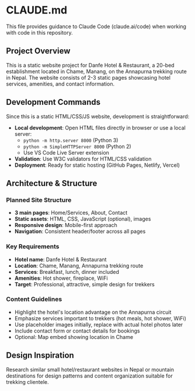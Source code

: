 # CLAUDE.md

This file provides guidance to Claude Code (claude.ai/code) when working with code in this repository.

## Project Overview

This is a static website project for Danfe Hotel & Restaurant, a 20-bed establishment located in Chame, Manang, on the Annapurna trekking route in Nepal. The website consists of 2-3 static pages showcasing hotel services, amenities, and contact information.

## Development Commands

Since this is a static HTML/CSS/JS website, development is straightforward:

- **Local development**: Open HTML files directly in browser or use a local server:
  - `python -m http.server 8000` (Python 3)
  - `python -m SimpleHTTPServer 8000` (Python 2)
  - Use VS Code Live Server extension
- **Validation**: Use W3C validators for HTML/CSS validation
- **Deployment**: Ready for static hosting (GitHub Pages, Netlify, Vercel)

## Architecture & Structure

### Planned Site Structure
- **3 main pages**: Home/Services, About, Contact
- **Static assets**: HTML, CSS, JavaScript (optional), images
- **Responsive design**: Mobile-first approach
- **Navigation**: Consistent header/footer across all pages

### Key Requirements
- **Hotel name**: Danfe Hotel & Restaurant
- **Location**: Chame, Manang, Annapurna trekking route
- **Services**: Breakfast, lunch, dinner included
- **Amenities**: Hot shower, fireplace, WiFi
- **Target**: Professional, attractive, simple design for trekkers

### Content Guidelines
- Highlight the hotel's location advantage on the Annapurna circuit
- Emphasize services important to trekkers (hot meals, hot shower, WiFi)
- Use placeholder images initially, replace with actual hotel photos later
- Include contact form or contact details for bookings
- Optional: Map embed showing location in Chame

## Design Inspiration
Research similar small hotel/restaurant websites in Nepal or mountain destinations for design patterns and content organization suitable for trekking clientele.
